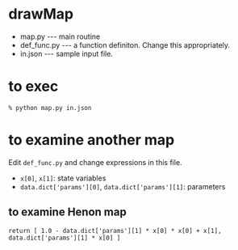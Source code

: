 # drawMap

* map.py --- main routine
* def_func.py --- a function definiton. Change this appropriately.
* in.json --- sample input file.

# to exec

    % python map.py in.json
 
 # to examine another map
 
 Edit `def_func.py` and change expressions in this file.
 
 * `x[0]`, `x[1]`: state variables
 * `data.dict['params'][0]`, `data.dict['params'][1]`: parameters
 
 ## to examine Henon map
  
    return [ 1.0 - data.dict['params'][1] * x[0] * x[0] + x[1], data.dict['params'][1] * x[0] ]
 
 
    

